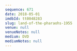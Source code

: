 ```yaml
---
sequence: 671
date: 2018-05-01
imdbId: tt0048283
slug: land-of-the-pharaohs-1955
venue: null
venueNotes: null
medium: DVD
mediumNotes: null
---
```

